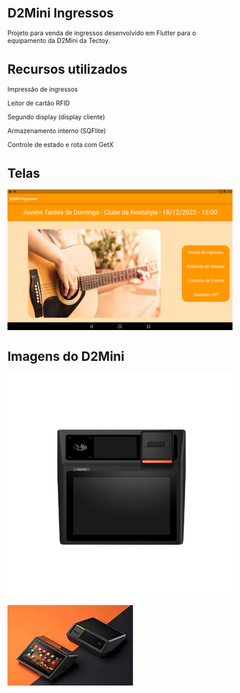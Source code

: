 # D2Mini Ingressos

Projeto para venda de ingressos desenvolvido em Flutter para o equipamento da D2Mini da Tectoy.

# Recursos utilizados 

Impressão de ingressos

Leitor de cartão RFID

Segundo display (display cliente)

Armazenamento interno (SQFlite)

Controle de estado e rota com GetX

# Telas
![Home](https://github.com/osmarmartins/app-D2Mini-ingressos/blob/main/vista0.png)


# Imagens do D2Mini
![D2Mini](https://github.com/osmarmartins/app-D2Mini-ingressos/blob/main/vista1.png)

![Vista por cima](https://github.com/osmarmartins/app-D2Mini-ingressos/blob/main/vista2.jpeg)